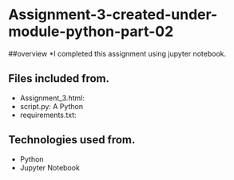 # Assignment-3-created-under-module-python-part-02

##overview
*I completed this assignment using jupyter notebook.

## Files included from.
* Assignment_3.html: 
* script.py: A Python  
* requirements.txt:

## Technologies used from.
* Python
* Jupyter Notebook

